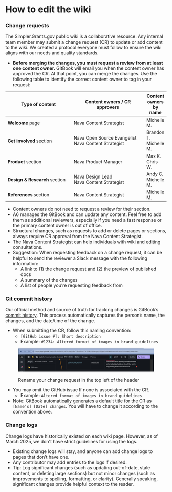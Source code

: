 # How to edit the wiki

### Change requests

The Simpler.Grants.gov public wiki is a collaborative resource. Any internal team member may submit a change request (CR) to update or add content to the wiki. We created a protocol everyone must follow to ensure the wiki aligns with our needs and quality standards.

* **Before merging the changes, you must request a review from at least one content owner.** GitBook will email you when the content owner has approved the CR. At that point, you can merge the changes. Use the following table to identify the correct content owner to tag in your request:

<table><thead><tr><th width="218.8125">Type of content</th><th width="245.98046875">Content owners / CR approvers</th><th>Content owners by name</th></tr></thead><tbody><tr><td><strong>Welcome</strong> page</td><td>Nava Content Strategist</td><td>Michelle M.</td></tr><tr><td><strong>Get involved</strong> section</td><td>Nava Open Source Evangelist<br>Nava Content Strategist</td><td>Brandon T.<br>Michelle M.</td></tr><tr><td><strong>Product</strong> section</td><td>Nava Product Manager</td><td>Max K.<br>Chris W.</td></tr><tr><td><strong>Design &#x26; Research</strong> section</td><td>Nava Design Lead<br>Nava Content Strategist</td><td>Andy C.<br>Michelle M.</td></tr><tr><td><strong>References</strong> section</td><td>Nava Content Strategist</td><td>Michelle M.</td></tr></tbody></table>

* Content owners do not need to request a review for their section.
* A6 manages the GitBook and can update any content. Feel free to add them as additional reviewers, especially if you need a fast response or the primary content owner is out of office.
* Structural changes, such as requests to add or delete pages or sections, always require CR approval from the Nava Content Strategist.
* The Nava Content Strategist can help individuals with wiki and editing consultations.
* Suggestion: When requesting feedback on a change request, it can be helpful to send the reviewer a Slack message with the following information:
  * A link to (1) the change request and (2) the preview of published docs
  * A summary of the changes
  * A list of people you’re requesting feedback from

### Git commit history

Our official method and source of truth for tracking changes is GitBook’s [commit history](https://github.com/HHS/simpler-grants-gov/commits/main/documentation/wiki). This process automatically captures the person’s name, the changes, and the date/time of the change.

* When submitting the CR, follow this naming convention:
  * `[GitHub issue #]: Short description`
  * Example: `#1234: Altered format of images in brand guidelines`&#x20;

<figure><img src=".gitbook/assets/CR Title (1).png" alt=""><figcaption><p>Rename your change request in the top left of the header</p></figcaption></figure>

* You may omit the GitHub issue If none is associated with the CR.
  * Example: `Altered format of images in brand guidelines`&#x20;
* Note: GitBook automatically generates a default title for the CR as `[Name’s] [Date] changes`. You will have to change it according to the convention above.

### Change logs

Change logs have historically existed on each wiki page. However, as of March 2025, we don't have strict guidelines for using the logs.

* Existing change logs will stay, and anyone can add change logs to pages that don’t have one.
* Any contributor may add entries to the logs if desired.
* Tip: Log significant changes (such as updating out-of-date, stale content, or deleting large sections) but not minor changes (such as improvements to spelling, formatting, or clarity). Generally speaking, significant changes provide helpful context to the reader.
